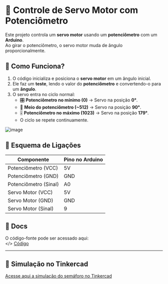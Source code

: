 # 🦾 Controle de Servo Motor com Potenciômetro  

Este projeto controla um **servo motor** usando um **potenciômetro** com um **Arduino**.  
Ao girar o potenciômetro, o servo motor muda de ângulo proporcionalmente.

## 📜 Como Funciona?  
1. O código inicializa e posiciona o **servo motor** em um ângulo inicial.  
2. Ele faz um **teste**, lendo o valor do **potenciômetro** e convertendo-o para um **ângulo**.  
3. O servo entra no ciclo normal:
   - 🎛 **Potenciômetro no mínimo (0)** → Servo na posição **0°**.  
   - 🔄 **Meio do potenciômetro (~512)** → Servo na posição **90°**.  
   - 🎚 **Potenciômetro no máximo (1023)** → Servo na posição **179°**.  
   - O ciclo se repete continuamente.

![image](https://github.com/user-attachments/assets/1d707639-a07d-46b8-9213-5cc49c7e1c5e)


## 🔌 Esquema de Ligações  

| Componente       | Pino no Arduino |
|-----------------|----------------|
| Potenciômetro (VCC) | 5V |
| Potenciômetro (GND) | GND |
| Potenciômetro (Sinal) | A0 |
| Servo Motor (VCC) | 5V |
| Servo Motor (GND) | GND |
| Servo Motor (Sinal) | 9 |


## 📂 Docs  
O código-fonte pode ser acessado aqui:  
</> [Código](docs/Código)  

---

## 🔗 Simulação no Tinkercad
[Acesse aqui a simulação do semáforo no Tinkercad](https://www.tinkercad.com/things/fcJlY2aZ3b1-servo-com-potencometro)
